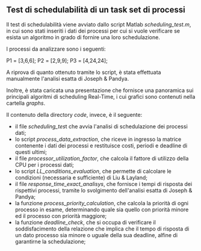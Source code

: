 ##  Test di schedulabilità di un task set di processi

Il test di schedulabilità viene avviato dallo script Matlab *scheduling_test.m*, in cui sono stati inseriti i dati dei processi per cui si vuole verificare se esista un algoritmo in grado di fornire una loro schedulazione.



I processi da analizzare sono i seguenti:

P1 = [3,6,6];
P2 = [2,9,9];
P3 = [4,24,24];

A riprova di quanto ottenuto tramite lo script, è stata effettuata manualmente l'analisi esatta di Joseph & Pandya.

Inoltre, è stata caricata una presentazione che fornisce una panoramica sui principali algoritmi di scheduling Real-Time, i cui grafici sono contenuti nella cartella *graphs*.



Il contenuto della directory *code*, invece, è il seguente:

- il file *scheduling_tes*t che avvia l'analisi di schedulazione dei processi dati;
- lo script *process_data_extraction*, che riceve in ingresso la matrice contenente i dati dei processi e restituisce costi, periodi e deadline di questi ultimi;
- il file *processor_utilization_factor*, che calcola il fattore di utilizzo della CPU per i processi dati;
- lo script *LL_conditions_evaluation*, che permette di calcolare le condizioni (necessaria e sufficiente) di Liu & Layland;
- il file *response_time_exact_analisys*, che fornisce i tempi di risposta dei rispettivi processi, tramite lo svolgimento dell'analisi esatta di Joseph & Pandya;
- la funzione *process_priority_calculation*, che calcola la priorità di ogni processo in esame, determinando quale sia quello con priorità minore ed il processo con priorità maggiore;
-  la funzione *deadline_check*, che si occupa di verificare il soddisfacimento della relazione che implica che il tempo di risposta di un dato processo sia minore o uguale della sua deadline, alfine di garantirne la schedulazione;

